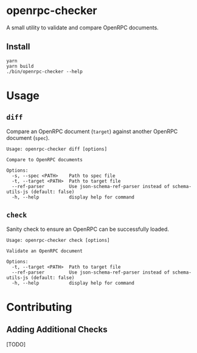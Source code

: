 # openrpc-checker

A small utility to validate and compare OpenRPC documents.

## Install

```shell
yarn
yarn build
./bin/openrpc-checker --help
```

# Usage

## `diff`

Compare an OpenRPC document (`target`) against another OpenRPC document (`spec`).

```shell
Usage: openrpc-checker diff [options]

Compare to OpenRPC documents

Options:
  -s, --spec <PATH>    Path to spec file
  -t, --target <PATH>  Path to target file
  --ref-parser         Use json-schema-ref-parser instead of schema-utils-js (default: false)
  -h, --help           display help for command
```

## `check`

Sanity check to ensure an OpenRPC can be successfully loaded.

```shell
Usage: openrpc-checker check [options]

Validate an OpenRPC document

Options:
  -t, --target <PATH>  Path to target file
  --ref-parser         Use json-schema-ref-parser instead of schema-utils-js (default: false)
  -h, --help           display help for command
```

# Contributing

## Adding Additional Checks

[TODO]
